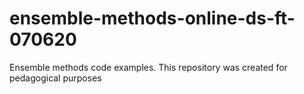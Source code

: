 # ensemble-methods-online-ds-ft-070620
Ensemble methods code examples. This repository was created for pedagogical purposes
